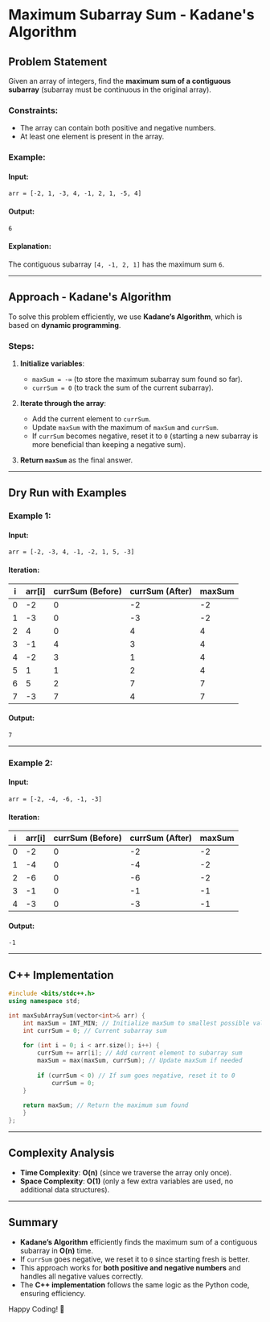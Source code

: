 # Maximum Subarray Sum - Kadane's Algorithm

## Problem Statement
Given an array of integers, find the **maximum sum of a contiguous subarray** (subarray must be continuous in the original array).

### Constraints:
- The array can contain both positive and negative numbers.
- At least one element is present in the array.

### Example:
#### Input:
```
arr = [-2, 1, -3, 4, -1, 2, 1, -5, 4]
```
#### Output:
```
6
```
#### Explanation:
The contiguous subarray `[4, -1, 2, 1]` has the maximum sum `6`.

---

## Approach - Kadane's Algorithm
To solve this problem efficiently, we use **Kadane’s Algorithm**, which is based on **dynamic programming**.

### Steps:
1. **Initialize variables**:
   - `maxSum = -∞` (to store the maximum subarray sum found so far).
   - `currSum = 0` (to track the sum of the current subarray).

2. **Iterate through the array**:
   - Add the current element to `currSum`.
   - Update `maxSum` with the maximum of `maxSum` and `currSum`.
   - If `currSum` becomes negative, reset it to `0` (starting a new subarray is more beneficial than keeping a negative sum).

3. **Return `maxSum`** as the final answer.

---

## Dry Run with Examples

### Example 1:
#### Input:
```
arr = [-2, -3, 4, -1, -2, 1, 5, -3]
```
#### Iteration:
| i  | arr[i] | currSum (Before) | currSum (After) | maxSum  |
|----|--------|-----------------|-----------------|---------|
| 0  | -2     | 0               | -2              | -2      |
| 1  | -3     | 0               | -3              | -2      |
| 2  | 4      | 0               | 4               | 4       |
| 3  | -1     | 4               | 3               | 4       |
| 4  | -2     | 3               | 1               | 4       |
| 5  | 1      | 1               | 2               | 4       |
| 6  | 5      | 2               | 7               | 7       |
| 7  | -3     | 7               | 4               | 7       |
#### Output:
```
7
```

---

### Example 2:
#### Input:
```
arr = [-2, -4, -6, -1, -3]
```
#### Iteration:
| i  | arr[i] | currSum (Before) | currSum (After) | maxSum  |
|----|--------|-----------------|-----------------|---------|
| 0  | -2     | 0               | -2              | -2      |
| 1  | -4     | 0               | -4              | -2      |
| 2  | -6     | 0               | -6              | -2      |
| 3  | -1     | 0               | -1              | -1      |
| 4  | -3     | 0               | -3              | -1      |
#### Output:
```
-1
```

---

## C++ Implementation
```cpp
#include <bits/stdc++.h>
using namespace std;

int maxSubArraySum(vector<int>& arr) {
    int maxSum = INT_MIN; // Initialize maxSum to smallest possible value
    int currSum = 0; // Current subarray sum
    
    for (int i = 0; i < arr.size(); i++) {
        currSum += arr[i]; // Add current element to subarray sum
        maxSum = max(maxSum, currSum); // Update maxSum if needed
        
        if (currSum < 0) // If sum goes negative, reset it to 0
            currSum = 0;
    }
    
    return maxSum; // Return the maximum sum found
    }
};

```

---

## Complexity Analysis
- **Time Complexity**: **O(n)** (since we traverse the array only once).
- **Space Complexity**: **O(1)** (only a few extra variables are used, no additional data structures).

---

## Summary
- **Kadane’s Algorithm** efficiently finds the maximum sum of a contiguous subarray in **O(n)** time.
- If `currSum` goes negative, we reset it to `0` since starting fresh is better.
- This approach works for **both positive and negative numbers** and handles all negative values correctly.
- The **C++ implementation** follows the same logic as the Python code, ensuring efficiency.

Happy Coding! 🚀

